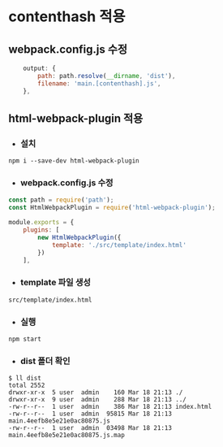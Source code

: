 # contenthash 적용

## webpack.config.js 수정
```javascript
    output: {
        path: path.resolve(__dirname, 'dist'),
        filename: 'main.[contenthash].js',
    },
```

## html-webpack-plugin 적용
- ### 설치
```
npm i --save-dev html-webpack-plugin
```
- ### webpack.config.js 수정
```javascript
const path = require('path');
const HtmlWebpackPlugin = require('html-webpack-plugin');

module.exports = {
    plugins: [
        new HtmlWebpackPlugin({
            template: './src/template/index.html'
        })
    ],
```
- ### template 파일 생성
```
src/template/index.html
```
- ### 실행
```
npm start
```
- ### dist 폴더 확인
```
$ ll dist
total 2552
drwxr-xr-x  5 user  admin    160 Mar 18 21:13 ./
drwxr-xr-x  9 user  admin    288 Mar 18 21:13 ../
-rw-r--r--  1 user  admin    386 Mar 18 21:13 index.html
-rw-r--r--  1 user  admin  95815 Mar 18 21:13 main.4eefb8e5e21e0ac80875.js
-rw-r--r--  1 user  admin  03498 Mar 18 21:13 main.4eefb8e5e21e0ac80875.js.map
```

